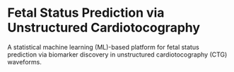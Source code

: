 # Fetal Status Prediction via Unstructured Cardiotocography
A statistical machine learning (ML)-based platform for fetal status prediction via biomarker discovery in unstructured cardiotocography (CTG) waveforms.
